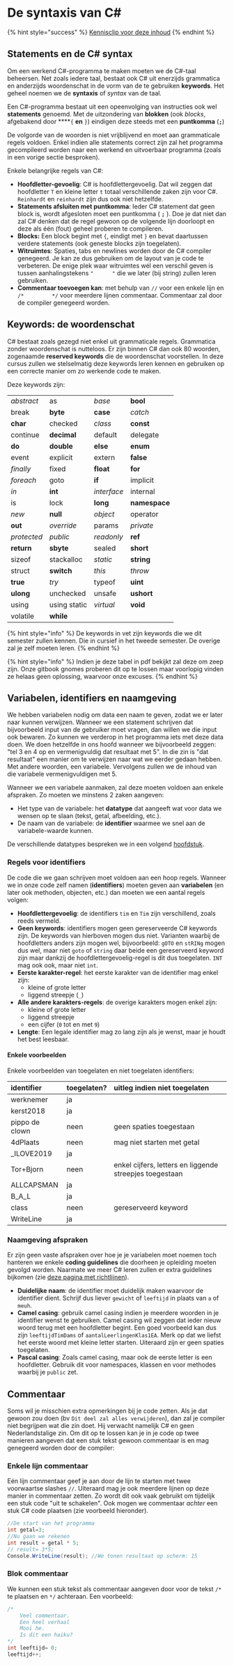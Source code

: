 # De syntaxis van C\#

{% hint style="success" %}
[Kennisclip voor deze inhoud](https://ap.cloud.panopto.eu/Panopto/Pages/Viewer.aspx?id=b318b7fa-fa9e-427c-81c8-acdd00a45b3d)
{% endhint %}

## Statements en de C\# syntax

Om een werkend C\#-programma te maken moeten we de C\#-taal beheersen. Net zoals iedere taal, bestaat ook C\# uit enerzijds grammatica en anderzijds woordenschat in de vorm van de te gebruiken **keywords**. Het geheel noemen we de **syntaxis** of _syntax_ van de taal.

Een C\#-programma bestaat uit een opeenvolging van instructies ook wel **statements** genoemd. Met de uitzondering van **blokken** \(ook _blocks_, afgebakend door ****`{` **en** `}`\) eindigen deze steeds met een **puntkomma** \(**`;`**\)

De volgorde van de woorden is niet vrijblijvend en moet aan grammaticale regels voldoen. Enkel indien alle statements correct zijn zal het programma gecompileerd worden naar een werkend en uitvoerbaar programma \(zoals in een vorige sectie besproken\).

Enkele belangrijke regels van C\#:

* **Hoofdletter-gevoelig**: C\# is hoofdlettergevoelig. Dat wil zeggen dat hoofdletter `T` en kleine letter `t` totaal verschillende zaken zijn voor C\#. `Reinhardt` en `reinhardt` zijn dus ook niet hetzelfde.
* **Statements afsluiten met puntkomma**: Ieder C\# statement dat geen block is, wordt afgesloten moet een puntkomma \( **`;`** \). Doe je dat niet dan zal C\# denken dat de regel gewoon op de volgende lijn doorloopt en deze als één \(fout\) geheel proberen te compileren.
* **Blocks:** Een block begint met `{`, eindigt met `}` en bevat daartussen verdere statements \(ook geneste blocks zijn toegelaten\).
* **Witruimtes**: Spaties, tabs en newlines worden door de C\# compiler genegeerd. Je kan ze dus gebruiken om de layout van je code te verbeteren. De enige plek waar witruimtes wél een verschil geven is tussen aanhalingstekens `"      "` die we later \(bij string\) zullen leren gebruiken.
* **Commentaar toevoegen kan**: met behulp van `//` voor een enkele lijn en `/*         */` voor meerdere lijnen commentaar. Commentaar zal door de compiler genegeerd worden.

## Keywords: de woordenschat

C\# bestaat zoals gezegd niet enkel uit grammaticale regels. Grammatica zonder woordenschat is nutteloos. Er zijn binnen C\# dan ook 80 woorden, zogenaamde **reserved keywords** die de woordenschat voorstellen. In deze cursus zullen we stelselmatig deze keywords leren kennen en gebruiken op een correcte manier om zo werkende code te maken.

Deze keywords zijn:

|  |  |  |  |
| :--- | :--- | :--- | :--- |
| _abstract_ | as | _base_ | **bool** |
| break | **byte** | **case** | _catch_ |
| **char** | checked | _class_ | **const** |
| continue | **decimal** | default | delegate |
| **do** | **double** | **else** | **enum** |
| event | explicit | extern | **false** |
| _finally_ | fixed | **float** | **for** |
| _foreach_ | goto | **if** | implicit |
| _in_ | **int** | _interface_ | internal |
| is | lock | **long** | **namespace** |
| _new_ | **null** | _object_ | operator |
| **out** | _override_ | params | _private_ |
| _protected_ | _public_ | _readonly_ | **ref** |
| **return** | **sbyte** | sealed | **short** |
| sizeof | stackalloc | _static_ | **string** |
| struct | **switch** | _this_ | _throw_ |
| **true** | _try_ | typeof | **uint** |
| **ulong** | unchecked | unsafe | **ushort** |
| using | using static | _virtual_ | **void** |
| volatile | **while** |  |  |

{% hint style="info" %}
De keywords in vet zijn keywords die we dit semester zullen kennen. Die in cursief in het tweede semester. De overige zal je zelf moeten leren.
{% endhint %}

{% hint style="info" %}
Indien je deze tabel in pdf bekijkt zal deze om zeep zijn. Onze gitbook gnomes proberen dit op te lossen maar voorlopig vinden ze helaas geen oplossing, waarvoor onze excuses.
{% endhint %}

## Variabelen, identifiers en naamgeving

We hebben variabelen nodig om data een naam te geven, zodat we er later naar kunnen verwijzen. Wanneer we een statement schrijven dat bijvoorbeeld input van de gebruiker moet vragen, dan willen we die input ook bewaren. Zo kunnen we verderop in het programma iets met deze data doen. We doen hetzelfde in ons hoofd wanneer we bijvoorbeeld zeggen: "tel 3 en 4 op en vermenigvuldig dat resultaat met 5". In die zin is "dat resultaat" een manier om te verwijzen naar wat we eerder gedaan hebben. Met andere woorden, een variabele. Vervolgens zullen we de inhoud van die variabele vermenigvuldigen met 5.

Wanneer we een variabele aanmaken, zal deze moeten voldoen aan enkele afspraken. Zo moeten we minstens 2 zaken aangeven:

* Het type van de variabele: het **datatype**  dat aangeeft wat voor data we wensen op te slaan \(tekst, getal, afbeelding, etc.\).
* De naam van de variabele: de **identifier** waarmee we snel aan de variabele-waarde kunnen.

De verschillende datatypes bespreken we in een volgend [hoofdstuk](1_datatypes.md).

### Regels voor identifiers

De code die we gaan schrijven moet voldoen aan een hoop regels. Wanneer we in onze code zelf namen \(**identifiers**\) moeten geven aan **variabelen** \(en later ook methoden, objecten, etc.\) dan moeten we een aantal regels volgen:

* **Hoofdlettergevoelig**: de identifiers `tim` en `Tim` zijn verschillend, zoals reeds vermeld.
* **Geen keywords**: identifiers mogen geen gereserveerde C\# keywords zijn. De keywords van hierboven mogen dus niet. Varianten waarbij de hoofdletters anders zijn mogen wel, bijvoorbeeld: `gOTO` en `stRINg` mogen dus wel, maar niet `goto` of `string` daar beide een gereserveerd keyword zijn maar dankzij de hoofdlettergevoelig-regel is dit dus toegelaten. `INT` mag ook ook, maar niet `int`.
* **Eerste karakter-regel**: het eerste karakter van de identifier mag enkel zijn:
  * kleine of grote letter
  * liggend streepje \(`_`\)
* **Alle andere karakters-regels**: de overige karakters mogen enkel zijn:
  * kleine of grote letter
  * liggend streepje
  * een cijfer \(`0` tot en met `9`\)
* **Lengte**: Een legale identifier mag zo lang zijn als je wenst, maar je houdt het best leesbaar.

#### Enkele voorbeelden

Enkele voorbeelden van toegelaten en niet toegelaten identifiers:

| identifier | toegelaten? | uitleg indien niet toegelaten |
| :--- | :--- | :--- |
| werknemer | ja |  |
| kerst2018 | ja |  |
| pippo de clown | neen | geen spaties toegestaan |
| 4dPlaats | neen | mag niet starten met getal |
| \_ILOVE2019 | ja |  |
| Tor+Bjorn | neen | enkel cijfers, letters en liggende streepjes toegestaan |
| ALLCAPSMAN | ja |  |
| B\_A\_L | ja |  |
| class | neen | gereserveerd keyword |
| WriteLine | ja |  |

### Naamgeving afspraken

Er zijn geen vaste afspraken over hoe je je variabelen moet noemen toch hanteren we enkele **coding guidelines** die doorheen je opleiding moeten gevolgd worden. Naarmate we meer C\# leren zullen er extra guidelines bijkomen \(zie [deze pagina met richtlijnen](../../inleiding/afsprakencode.md)\).

* **Duidelijke naam**: de identifier moet duidelijk maken waarvoor de identifier dient. Schrijf dus liever `gewicht` of `leeftijd` in plaats van `a` of `meuh`.
* **Camel casing**: gebruik camel casing indien je meerdere woorden in je identifier wenst te gebruiken. Camel casing wil zeggen dat ieder nieuw woord terug met een hoofdletter begint. Een goed voorbeeld kan dus zijn `leeftijdTimDams` of `aantalLeerlingenKlas1EA`. Merk op dat we liefst het eerste woord met kleine letter starten. Uiteraard zijn er geen spaties toegelaten.
* **Pascal casing**: Zoals camel casing, maar ook de eerste letter is een hoofdletter. Gebruik dit voor namespaces, klassen en voor methodes waarbij je `public` zet.

## Commentaar

Soms wil je misschien extra opmerkingen bij je code zetten. Als je dat gewoon zou doen \(bv `Dit deel zal alles verwijderen`\), dan zal je compiler niet begrijpen wat die zin doet. Hij verwacht namelijk C\# en geen Nederlandstalige zin. Om dit op te lossen kan je in je code op twee manieren aangeven dat een stuk tekst gewoon commentaar is en mag genegeerd worden door de compiler:

### Enkele lijn commentaar

Eén lijn commentaar geef je aan door de lijn te starten met twee voorwaartse slashes `//`. Uiteraard mag je ook meerdere lijnen op deze manier in commentaar zetten. Zo wordt dit ook vaak gebruikt om tijdelijk een stuk code "uit te schakelen". Ook mogen we commentaar _achter_ een stuk C\# code plaatsen \(zie voorbeeld hieronder\).

```csharp
//De start van het programma
int getal=3;
//Nu gaan we rekenen
int result = getal * 5;
// result= 3*5;
Console.WriteLine(result); //We tonen resultaat op scherm: 15
```

### Blok commentaar

We kunnen een stuk tekst als commentaar aangeven door voor de tekst `/*` te plaatsen en `*/` achteraan. Een voorbeeld:

```csharp
/*
    Veel commentaar.
    Een heel verhaal
    Mooi he.
    Is dit een haiku?
*/
int leeftijd= 0;
leeftijd++;
```

